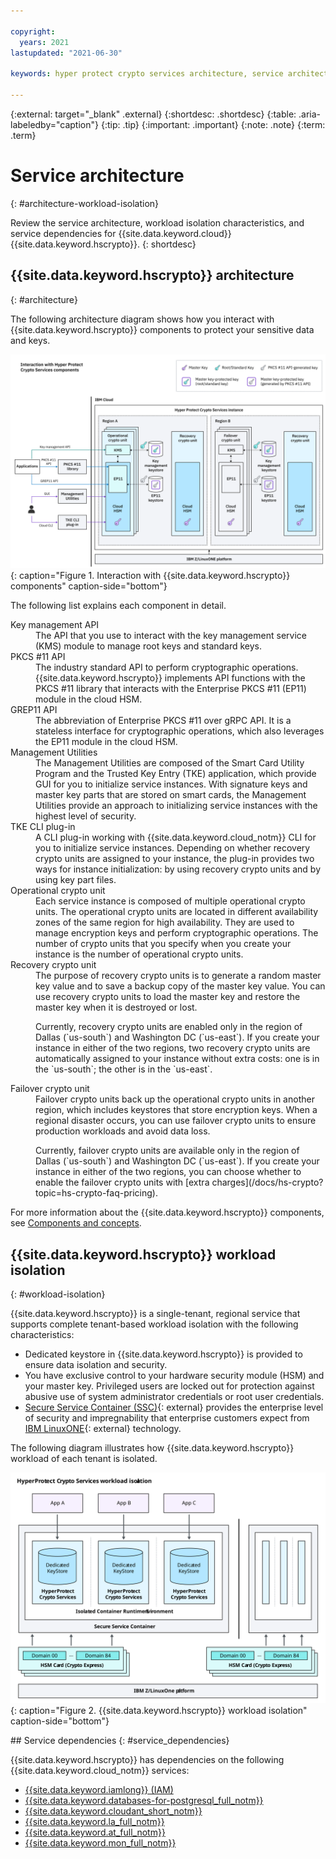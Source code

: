 ```yaml
---

copyright:
  years: 2021
lastupdated: "2021-06-30"

keywords: hyper protect crypto services architecture, service architecture, architecture diagram, workload isolation, crypto units, secure service container, ssc, public isolation for hyper protect crypto services, compute isolation for hyper protect crypto services

---
```


{:external: target="_blank" .external}
{:shortdesc: .shortdesc}
{:table: .aria-labeledby="caption"}
{:tip: .tip}
{:important: .important}
{:note: .note}
{:term: .term}


# Service architecture
{: #architecture-workload-isolation}

Review the service architecture, workload isolation characteristics, and service dependencies for {{site.data.keyword.cloud}} {{site.data.keyword.hscrypto}}.
{: shortdesc}

## {{site.data.keyword.hscrypto}} architecture
{: #architecture}

The following architecture diagram shows how you interact with {{site.data.keyword.hscrypto}} components to protect your sensitive data and keys.

![Service instance components](/images/hs-crypto-components-new.svg "Service instance components"){: caption="Figure 1. Interaction with {{site.data.keyword.hscrypto}} components" caption-side="bottom"}


The following list explains each component in detail.

<dl>
<dt>Key management API</dt>
<dd>The API that you use to interact with the key management service (KMS) module to manage root keys and standard keys.</dd>

<dt>PKCS #11 API</dt>
<dd>The industry standard API to perform cryptographic operations. {{site.data.keyword.hscrypto}} implements API functions with the PKCS #11 library that interacts with the Enterprise PKCS #11 (EP11) module in the cloud HSM.</dd>

<dt>GREP11 API</dt>
<dd>The abbreviation of Enterprise PKCS #11 over gRPC API. It is a stateless interface for cryptographic operations, which also leverages the EP11 module in the cloud HSM.</dd>

<dt>Management Utilities</dt>
<dd>The Management Utilities are composed of the Smart Card Utility Program and the Trusted Key Entry (TKE) application, which provide GUI for you to initialize service instances. With signature keys and master key parts that are stored on smart cards, the Management Utilities provide an approach to initializing service instances with the highest level of security.</dd>

<dt>TKE CLI plug-in</dt>
<dd>A CLI plug-in working with {{site.data.keyword.cloud_notm}} CLI for you to initialize service instances. Depending on whether recovery crypto units are assigned to your instance, the plug-in provides two ways for instance initialization: by using recovery crypto units and by using key part files.</dd>

<dt>Operational crypto unit</dt>
<dd>Each service instance is composed of multiple operational crypto units. The operational crypto units are located in different availability zones of the same region for high availability. They are used to manage encryption keys and perform cryptographic operations. The number of crypto units that you specify when you create your instance is the number of operational crypto units.</dd>

<dt>Recovery crypto unit</dt>
<dd>The purpose of recovery crypto units is to generate a random master key value and to save a backup copy of the master key value. You can use recovery crypto units to load the master key and restore the master key when it is destroyed or lost. <p class="note">Currently, recovery crypto units are enabled only in the region of Dallas (`us-south`) and Washington DC (`us-east`). If you create your instance in either of the two regions, two recovery crypto units are automatically assigned to your instance without extra costs: one is in the `us-south`; the other is in the `us-east`.</p></dd>

<dt>Failover crypto unit</dt>
<dd>Failover crypto units back up the operational crypto units in another region, which includes keystores that store encryption keys. When a regional disaster occurs, you can use failover crypto units to ensure production workloads and avoid data loss. <p class="note">Currently, failover crypto units are available only in the region of Dallas (`us-south`) and Washington DC (`us-east`). If you create your instance in either of the two regions, you can choose whether to enable the failover crypto units with [extra charges](/docs/hs-crypto?topic=hs-crypto-faq-pricing).</p></dd>
</dl>


For more information about the {{site.data.keyword.hscrypto}} components, see [Components and concepts](/docs/hs-crypto?topic=hs-crypto-understand-concepts).

## {{site.data.keyword.hscrypto}} workload isolation
{: #workload-isolation}

{{site.data.keyword.hscrypto}} is a single-tenant, regional service that supports complete tenant-based workload isolation with the following characteristics:

- Dedicated keystore in {{site.data.keyword.hscrypto}} is provided to ensure data isolation and security.
- You have exclusive control to your hardware security module (HSM) and your master key. Privileged users are locked out for protection against abusive use of system administrator credentials or root user credentials.
- [Secure Service Container (SSC)](https://www.ibm.com/marketplace/secure-service-container){: external} provides the enterprise level of security and impregnability that enterprise customers expect from [IBM LinuxONE](https://www.ibm.com/it-infrastructure/linuxone){: external} technology.

The following diagram illustrates how {{site.data.keyword.hscrypto}} workload of each tenant is isolated.

![{{site.data.keyword.hscrypto}} workload isolation](/images/workload-isolation.svg "{{site.data.keyword.hscrypto}} workload isolation"){: caption="Figure 2. {{site.data.keyword.hscrypto}} workload isolation" caption-side="bottom"}

## Service dependencies
{: #service_dependencies}

{{site.data.keyword.hscrypto}} has dependencies on the following {{site.data.keyword.cloud_notm}} services:

- [{{site.data.keyword.iamlong}} (IAM)](/docs/account?topic=account-iamoverview)
- [{{site.data.keyword.databases-for-postgresql_full_notm}}](/docs/databases-for-postgresql?topic=databases-for-postgresql-getting-started)
- [{{site.data.keyword.cloudant_short_notm}}](/docs/Cloudant?topic=Cloudant-getting-started-with-cloudant)
- [{{site.data.keyword.la_full_notm}}](/docs/log-analysis?topic=log-analysis-getting-started)
- [{{site.data.keyword.at_full_notm}}](/docs/activity-tracker?topic=activity-tracker-getting-started)
- [{{site.data.keyword.mon_full_notm}}](/docs/Monitoring-with-Sysdig?topic=Monitoring-with-Sysdig-getting-started)
